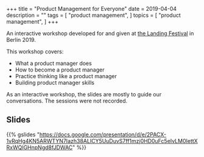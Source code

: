 +++
title = "Product Management for Everyone"
date = 2019-04-04
description = ""
tags = [
    "product management",
]
topics = [
    "product management",
]
+++

An interactive workshop developed for and given at [the Landing Festival](https://landingfestival.com/) in Berlin 2019.

This workshop covers:

* What a product manager does
* How to become a product manager
* Practice thinking like a product manager
* Building product manager skills

<!--more-->

As an interactive workshop, the slides are mostly to guide our conversations. The sessions were not recorded.

## Slides

{{% gslides "https://docs.google.com/presentation/d/e/2PACX-1vRqHg4KN5ARWTYN7Iazh38ALICY5UuDuvS7ff1mzj0HD0uFc5eIvLM0IettXRxWQIGHnpNgd8fJDWAC" %}}
